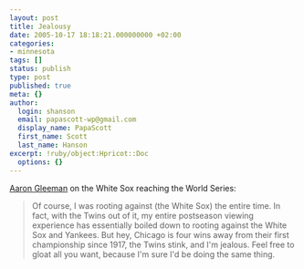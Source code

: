 ```yaml
---
layout: post
title: Jealousy
date: 2005-10-17 18:18:21.000000000 +02:00
categories:
- minnesota
tags: []
status: publish
type: post
published: true
meta: {}
author:
  login: shanson
  email: papascott-wp@gmail.com
  display_name: PapaScott
  first_name: Scott
  last_name: Hanson
excerpt: !ruby/object:Hpricot::Doc
  options: {}
---
```

<p><a href="http://www.aarongleeman.com/2005_10_16_baseballblog_archive.html#112952535554298381" title="AaronGleeman.com">Aaron Gleeman</a> on the White Sox reaching the World Series:</p>
<blockquote><p>Of course, I was rooting against (the White Sox) the entire time. In fact, with the Twins out of it, my entire postseason viewing experience has essentially boiled down to rooting against the White Sox and Yankees. But hey, Chicago is four wins away from their first championship since 1917, the Twins stink, and I'm jealous. Feel free to gloat all you want, because I'm sure I'd be doing the same thing.</p></blockquote>
